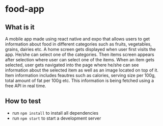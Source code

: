 # food-app 

## What is it 
A mobile app made using react native and expo that allows users to get information about food in different categories such as fruits, vegetables, grains, dairies etc. A home screen gets displayed when user first visits the app. He/she can select one of the categories. Then items screen appears after selection where user can select one of the items. When an item gets selected, user gets navigated into the page where he/she can see information about the selected item as well as an image located on top of it. Item information includes feautres such as calories, serving size per 100g, total amount of fat per 100g etc. This information is being fetched using a free API in real time. 

## How to test 
- run `npm install` to install all dependencies 
- run `npm start` to start a development server  
